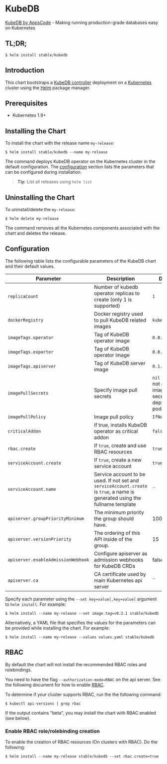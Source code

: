 # KubeDB
[KubeDB by AppsCode](https://github.com/kubedb/cli) - Making running production-grade databases easy on Kubernetes

## TL;DR;

```console
$ helm install stable/kubedb
```

## Introduction

This chart bootstraps a [KubeDB controller](https://github.com/kubedb/cli) deployment on a [Kubernetes](http://kubernetes.io) cluster using the [Helm](https://helm.sh) package manager.

## Prerequisites

- Kubernetes 1.9+

## Installing the Chart
To install the chart with the release name `my-release`:

```console
$ helm install stable/kubedb --name my-release
```
The command deploys KubeDB operator on the Kubernetes cluster in the default configuration. The [configuration](#configuration) section lists the parameters that can be configured during installation.

> **Tip**: List all releases using `helm list`

## Uninstalling the Chart

To uninstall/delete the `my-release`:

```console
$ helm delete my-release
```

The command removes all the Kubernetes components associated with the chart and deletes the release.

## Configuration

The following table lists the configurable parameters of the KubeDB chart and their default values.


| Parameter                          | Description                                                        | Default            |
| -----------------------------------| ------------------------------------------------------------------ | ------------------ |
| `replicaCount`                     | Number of kubedb operator replicas to create (only 1 is supported) | `1`                |
| `dockerRegistry`                   | Docker registry used to pull KubeDB related images                 | `kubedb`           |
| `imageTags.operator`               | Tag of KubeDB operator image                                       | `0.8.0-beta.2`     |
| `imageTags.exporter`               | Tag of KubeDB operator image                                       | `0.8.0-beta.2`     |
| `imageTags.apiserver`              | Tag of KubeDB server image                                         | `0.1.0-beta.2`     |
| `imagePullSecrets`                 | Specify image pull secrets                                         | `nil` (does not add image pull secrets to deployed pods) |
| `imagePullPolicy`                  | Image pull policy                                                  | `IfNotPresent`     |
| `criticalAddon`                    | If true, installs KubeDB operator as critical addon                | `false`            |
| `rbac.create`                      | If `true`, create and use RBAC resources                           | `true`             |
| `serviceAccount.create`            | If `true`, create a new service account                            | `true`             |
| `serviceAccount.name`              | Service account to be used. If not set and `serviceAccount.create` is `true`, a name is generated using the fullname template | `` |
| `apiserver.groupPriorityMinimum`   | The minimum priority the group should have.                        | 10000              |
| `apiserver.versionPriority`        | The ordering of this API inside of the group.                      | 15                 |
| `apiserver.enableAdmissionWebhook` | Configure apiserver as admission webhooks for KubeDB CRDs          | false              |
| `apiserver.ca`                     | CA certificate used by main Kubernetes api server                  | ``                 |


Specify each parameter using the `--set key=value[,key=value]` argument to `helm install`. For example:

```console
$ helm install --name my-release --set image.tag=v0.2.1 stable/kubedb
```

Alternatively, a YAML file that specifies the values for the parameters can be provided while
installing the chart. For example:

```console
$ helm install --name my-release --values values.yaml stable/kubedb
```

## RBAC
By default the chart will not install the recommended RBAC roles and rolebindings.

You need to have the flag `--authorization-mode=RBAC` on the api server. See the following document for how to enable [RBAC](https://kubernetes.io/docs/admin/authorization/rbac/).

To determine if your cluster supports RBAC, run the the following command:

```console
$ kubectl api-versions | grep rbac
```

If the output contains "beta", you may install the chart with RBAC enabled (see below).

### Enable RBAC role/rolebinding creation

To enable the creation of RBAC resources (On clusters with RBAC). Do the following:

```console
$ helm install --name my-release stable/kubedb --set rbac.create=true
```
